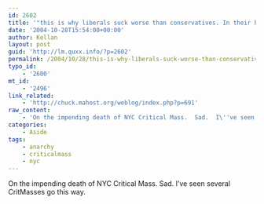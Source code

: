 ```yaml
---
id: 2602
title: '"this is why liberals suck worse than conservatives. In their hamfisted attempts to do good, they take all of the fun out of out liberation."'
date: '2004-10-28T15:54:00+00:00'
author: Kellan
layout: post
guid: 'http://lm.quxx.info/?p=2602'
permalink: /2004/10/28/this-is-why-liberals-suck-worse-than-conservatives-in-their-hamfisted-attempts-to-do-good-they-take-all-of-the-fun-out-of-out-liberation/
typo_id:
    - '2600'
mt_id:
    - '2496'
link_related:
    - 'http://chuck.mahost.org/weblog/index.php?p=691'
raw_content:
    - 'On the impending death of NYC Critical Mass.  Sad.  I\''ve seen several CritMasses go this way.'
categories:
    - Aside
tags:
    - anarchy
    - criticalmass
    - nyc
---
```


On the impending death of NYC Critical Mass. Sad. I’ve seen several CritMasses go this way.